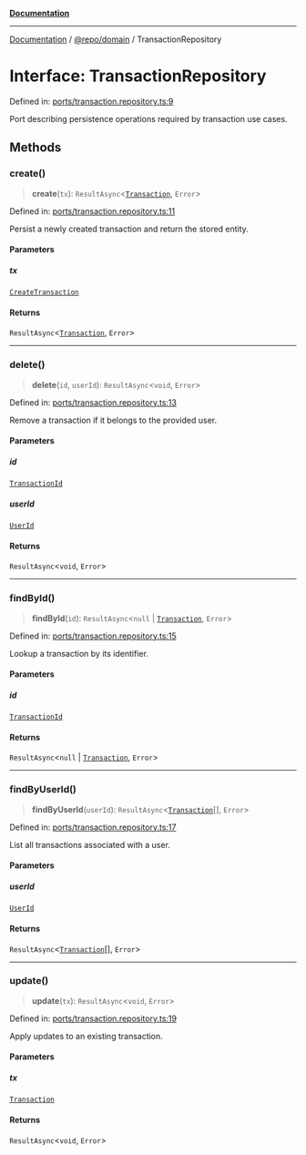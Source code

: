 [**Documentation**](../../../README.md)

***

[Documentation](../../../README.md) / [@repo/domain](../README.md) / TransactionRepository

# Interface: TransactionRepository

Defined in: [ports/transaction.repository.ts:9](https://github.com/o3osatoshi/experiment/blob/f1d231870a1d13a36a9ead236d22edc1fb9797dd/packages/domain/src/ports/transaction.repository.ts#L9)

Port describing persistence operations required by transaction use cases.

## Methods

### create()

> **create**(`tx`): `ResultAsync`\<[`Transaction`](../type-aliases/Transaction.md), `Error`\>

Defined in: [ports/transaction.repository.ts:11](https://github.com/o3osatoshi/experiment/blob/f1d231870a1d13a36a9ead236d22edc1fb9797dd/packages/domain/src/ports/transaction.repository.ts#L11)

Persist a newly created transaction and return the stored entity.

#### Parameters

##### tx

[`CreateTransaction`](../type-aliases/CreateTransaction.md)

#### Returns

`ResultAsync`\<[`Transaction`](../type-aliases/Transaction.md), `Error`\>

***

### delete()

> **delete**(`id`, `userId`): `ResultAsync`\<`void`, `Error`\>

Defined in: [ports/transaction.repository.ts:13](https://github.com/o3osatoshi/experiment/blob/f1d231870a1d13a36a9ead236d22edc1fb9797dd/packages/domain/src/ports/transaction.repository.ts#L13)

Remove a transaction if it belongs to the provided user.

#### Parameters

##### id

[`TransactionId`](../type-aliases/TransactionId.md)

##### userId

[`UserId`](../type-aliases/UserId.md)

#### Returns

`ResultAsync`\<`void`, `Error`\>

***

### findById()

> **findById**(`id`): `ResultAsync`\<`null` \| [`Transaction`](../type-aliases/Transaction.md), `Error`\>

Defined in: [ports/transaction.repository.ts:15](https://github.com/o3osatoshi/experiment/blob/f1d231870a1d13a36a9ead236d22edc1fb9797dd/packages/domain/src/ports/transaction.repository.ts#L15)

Lookup a transaction by its identifier.

#### Parameters

##### id

[`TransactionId`](../type-aliases/TransactionId.md)

#### Returns

`ResultAsync`\<`null` \| [`Transaction`](../type-aliases/Transaction.md), `Error`\>

***

### findByUserId()

> **findByUserId**(`userId`): `ResultAsync`\<[`Transaction`](../type-aliases/Transaction.md)[], `Error`\>

Defined in: [ports/transaction.repository.ts:17](https://github.com/o3osatoshi/experiment/blob/f1d231870a1d13a36a9ead236d22edc1fb9797dd/packages/domain/src/ports/transaction.repository.ts#L17)

List all transactions associated with a user.

#### Parameters

##### userId

[`UserId`](../type-aliases/UserId.md)

#### Returns

`ResultAsync`\<[`Transaction`](../type-aliases/Transaction.md)[], `Error`\>

***

### update()

> **update**(`tx`): `ResultAsync`\<`void`, `Error`\>

Defined in: [ports/transaction.repository.ts:19](https://github.com/o3osatoshi/experiment/blob/f1d231870a1d13a36a9ead236d22edc1fb9797dd/packages/domain/src/ports/transaction.repository.ts#L19)

Apply updates to an existing transaction.

#### Parameters

##### tx

[`Transaction`](../type-aliases/Transaction.md)

#### Returns

`ResultAsync`\<`void`, `Error`\>
